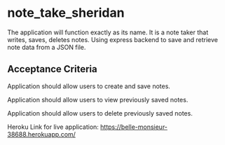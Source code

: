 # note_take_sheridan

The application will function exactly as its name. It is a note taker that writes, saves, deletes notes. Using express backend to save and retrieve note data from a JSON file. 

## Acceptance Criteria

Application should allow users to create and save notes.

Application should allow users to view previously saved notes.

Application should allow users to delete previously saved notes.

Heroku Link for live application: https://belle-monsieur-38688.herokuapp.com/
